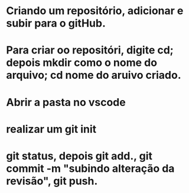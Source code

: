 # Criando um repositório, adicionar e subir para o gitHub.
# Para criar oo repositóri, digite cd; depois mkdir como o nome do arquivo; cd nome do aruivo criado.
# Abrir a pasta no vscode
# realizar um git init
# git status, depois git add., git commit -m "subindo alteração da revisão", git push.